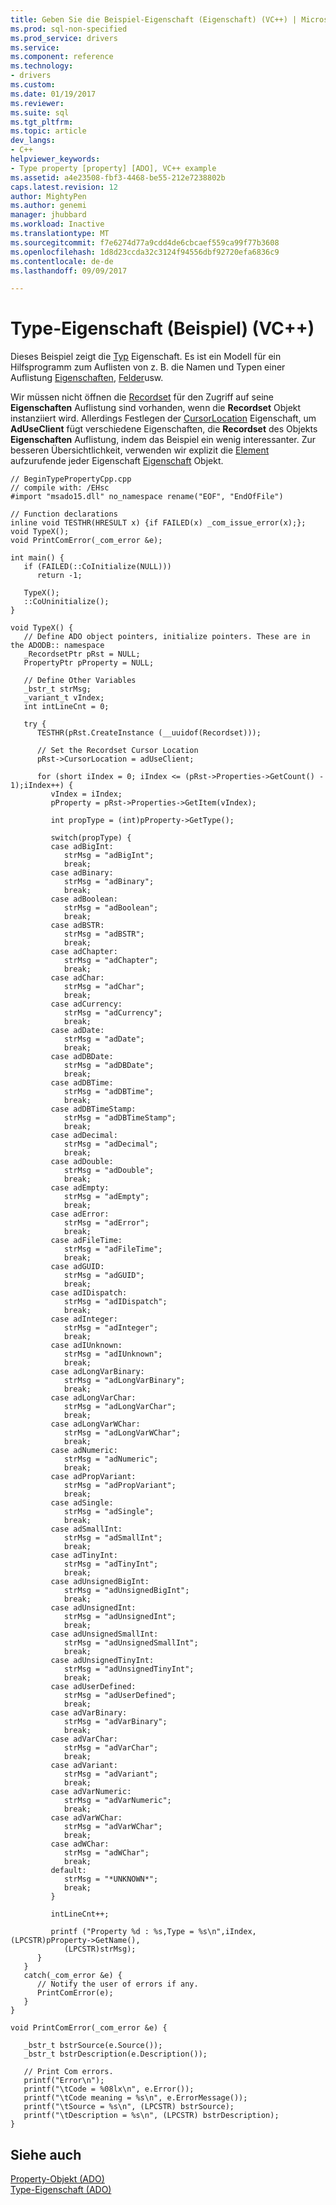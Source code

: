 ```yaml
---
title: Geben Sie die Beispiel-Eigenschaft (Eigenschaft) (VC++) | Microsoft Docs
ms.prod: sql-non-specified
ms.prod_service: drivers
ms.service: 
ms.component: reference
ms.technology:
- drivers
ms.custom: 
ms.date: 01/19/2017
ms.reviewer: 
ms.suite: sql
ms.tgt_pltfrm: 
ms.topic: article
dev_langs:
- C++
helpviewer_keywords:
- Type property [property] [ADO], VC++ example
ms.assetid: a4e23508-fbf3-4468-be55-212e7238802b
caps.latest.revision: 12
author: MightyPen
ms.author: genemi
manager: jhubbard
ms.workload: Inactive
ms.translationtype: MT
ms.sourcegitcommit: f7e6274d77a9cdd4de6cbcaef559ca99f77b3608
ms.openlocfilehash: 1d8d23ccda32c3124f94556dbf92720efa6836c9
ms.contentlocale: de-de
ms.lasthandoff: 09/09/2017

---
```

# <a name="type-property-example-property-vc"></a>Type-Eigenschaft (Beispiel) (VC++)
Dieses Beispiel zeigt die [Typ](../../../ado/reference/ado-api/type-property-ado.md) Eigenschaft. Es ist ein Modell für ein Hilfsprogramm zum Auflisten von z. B. die Namen und Typen einer Auflistung [Eigenschaften](../../../ado/reference/ado-api/properties-collection-ado.md), [Felder](../../../ado/reference/ado-api/fields-collection-ado.md)usw.  
  
 Wir müssen nicht öffnen die [Recordset](../../../ado/reference/ado-api/recordset-object-ado.md) für den Zugriff auf seine **Eigenschaften** Auflistung sind vorhanden, wenn die **Recordset** Objekt instanziiert wird. Allerdings Festlegen der [CursorLocation](../../../ado/reference/ado-api/cursorlocation-property-ado.md) Eigenschaft, um **AdUseClient** fügt verschiedene Eigenschaften, die **Recordset** des Objekts **Eigenschaften** Auflistung, indem das Beispiel ein wenig interessanter. Zur besseren Übersichtlichkeit, verwenden wir explizit die [Element](../../../ado/reference/ado-api/item-property-ado.md) aufzurufende jeder Eigenschaft [Eigenschaft](../../../ado/reference/ado-api/property-object-ado.md) Objekt.  
  
```  
// BeginTypePropertyCpp.cpp  
// compile with: /EHsc  
#import "msado15.dll" no_namespace rename("EOF", "EndOfFile")  
  
// Function declarations  
inline void TESTHR(HRESULT x) {if FAILED(x) _com_issue_error(x);};  
void TypeX();  
void PrintComError(_com_error &e);  
  
int main() {  
   if (FAILED(::CoInitialize(NULL)))  
      return -1;  
  
   TypeX();  
   ::CoUninitialize();  
}  
  
void TypeX() {  
   // Define ADO object pointers, initialize pointers. These are in the ADODB:: namespace  
   _RecordsetPtr pRst = NULL;  
   PropertyPtr pProperty = NULL;  
  
   // Define Other Variables  
   _bstr_t strMsg;  
   _variant_t vIndex;  
   int intLineCnt = 0;     
  
   try {  
      TESTHR(pRst.CreateInstance (__uuidof(Recordset)));  
  
      // Set the Recordset Cursor Location  
      pRst->CursorLocation = adUseClient;  
  
      for (short iIndex = 0; iIndex <= (pRst->Properties->GetCount() - 1);iIndex++) {  
         vIndex = iIndex;  
         pProperty = pRst->Properties->GetItem(vIndex);  
  
         int propType = (int)pProperty->GetType();  
  
         switch(propType) {  
         case adBigInt:  
            strMsg = "adBigInt";  
            break;  
         case adBinary:  
            strMsg = "adBinary";  
            break;  
         case adBoolean:  
            strMsg = "adBoolean";  
            break;  
         case adBSTR:  
            strMsg = "adBSTR";  
            break;  
         case adChapter:  
            strMsg = "adChapter";  
            break;  
         case adChar:  
            strMsg = "adChar";  
            break;  
         case adCurrency:  
            strMsg = "adCurrency";  
            break;  
         case adDate:  
            strMsg = "adDate";  
            break;  
         case adDBDate:  
            strMsg = "adDBDate";  
            break;  
         case adDBTime:  
            strMsg = "adDBTime";  
            break;  
         case adDBTimeStamp:  
            strMsg = "adDBTimeStamp";  
            break;  
         case adDecimal:  
            strMsg = "adDecimal";  
            break;  
         case adDouble:  
            strMsg = "adDouble";  
            break;  
         case adEmpty:  
            strMsg = "adEmpty";  
            break;  
         case adError:  
            strMsg = "adError";  
            break;  
         case adFileTime:  
            strMsg = "adFileTime";  
            break;  
         case adGUID:  
            strMsg = "adGUID";  
            break;  
         case adIDispatch:  
            strMsg = "adIDispatch";  
            break;  
         case adInteger:  
            strMsg = "adInteger";  
            break;  
         case adIUnknown:  
            strMsg = "adIUnknown";  
            break;  
         case adLongVarBinary:  
            strMsg = "adLongVarBinary";  
            break;  
         case adLongVarChar:  
            strMsg = "adLongVarChar";  
            break;  
         case adLongVarWChar:  
            strMsg = "adLongVarWChar";  
            break;  
         case adNumeric:  
            strMsg = "adNumeric";  
            break;  
         case adPropVariant:  
            strMsg = "adPropVariant";  
            break;  
         case adSingle:  
            strMsg = "adSingle";  
            break;  
         case adSmallInt:  
            strMsg = "adSmallInt";  
            break;  
         case adTinyInt:  
            strMsg = "adTinyInt";  
            break;  
         case adUnsignedBigInt:  
            strMsg = "adUnsignedBigInt";  
            break;  
         case adUnsignedInt:  
            strMsg = "adUnsignedInt";  
            break;  
         case adUnsignedSmallInt:  
            strMsg = "adUnsignedSmallInt";  
            break;  
         case adUnsignedTinyInt:  
            strMsg = "adUnsignedTinyInt";  
            break;  
         case adUserDefined:  
            strMsg = "adUserDefined";  
            break;  
         case adVarBinary:  
            strMsg = "adVarBinary";  
            break;  
         case adVarChar:  
            strMsg = "adVarChar";  
            break;  
         case adVariant:  
            strMsg = "adVariant";  
            break;  
         case adVarNumeric:  
            strMsg = "adVarNumeric";  
            break;  
         case adVarWChar:  
            strMsg = "adVarWChar";  
            break;  
         case adWChar:  
            strMsg = "adWChar";  
            break;  
         default:  
            strMsg = "*UNKNOWN*";  
            break;  
         }  
  
         intLineCnt++;  
  
         printf ("Property %d : %s,Type = %s\n",iIndex, (LPCSTR)pProperty->GetName(),  
            (LPCSTR)strMsg);  
      }  
   }  
   catch(_com_error &e) {  
      // Notify the user of errors if any.  
      PrintComError(e);  
   }  
}  
  
void PrintComError(_com_error &e) {  
  
   _bstr_t bstrSource(e.Source());  
   _bstr_t bstrDescription(e.Description());  
  
   // Print Com errors.    
   printf("Error\n");  
   printf("\tCode = %08lx\n", e.Error());  
   printf("\tCode meaning = %s\n", e.ErrorMessage());  
   printf("\tSource = %s\n", (LPCSTR) bstrSource);  
   printf("\tDescription = %s\n", (LPCSTR) bstrDescription);  
}  
```  
  
## <a name="see-also"></a>Siehe auch  
 [Property-Objekt (ADO)](../../../ado/reference/ado-api/property-object-ado.md)   
 [Type-Eigenschaft (ADO)](../../../ado/reference/ado-api/type-property-ado.md)


